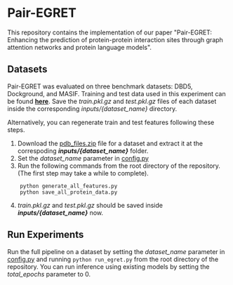 # Pair-EGRET

This repository contains the implementation of our paper "Pair-EGRET: Enhancing the prediction of protein-protein interaction sites through graph attention networks and protein language models". 

## Datasets
Pair-EGRET was evaluated on three benchmark datasets: DBD5, Dockground, and MASIF. Training and test data used in this experiment can be found [**here**](https://zenodo.org/records/10449060). Save the *train.pkl.gz* and *test.pkl.gz* files of each dataset inside the corresponding *inputs/{dataset_name}* directory.

Alternatively, you can regenerate train and test features following these steps. 
1. Download the [pdb_files.zip](https://zenodo.org/records/10449060) file for a dataset and extract it at the correspoding ***inputs/{dataset_name}*** folder.
2. Set the *dataset_name* parameter in [config.py](https://github.com/1705004/Pair-EGRET/blob/main/config.py)
3. Run the following commands from the root directory of the repository. (The first step may take a while to complete).
```
    python generate_all_features.py
    python save_all_protein_data.py
```
4. *train.pkl.gz* and *test.pkl.gz* should be saved inside ***inputs/{dataset_name}*** now.

## Run Experiments
Run the full pipeline on a dataset by setting the *dataset_name* parameter in [config.py](https://github.com/1705004/Pair-EGRET/blob/main/config.py) and running ```python run_egret.py``` from the root directory of the repository. You can run inference using existing models by setting the *total_epochs* parameter to 0.
